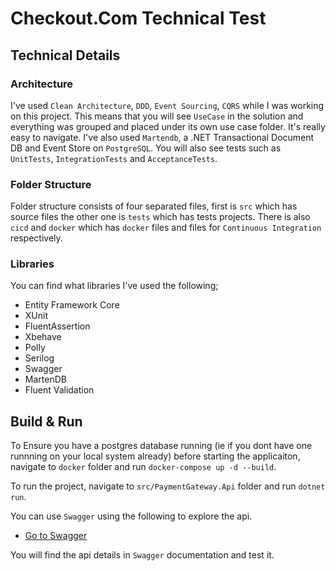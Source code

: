 # Checkout.Com Technical Test

## Technical Details

### Architecture
I've used `Clean Architecture`, `DDD`, `Event Sourcing`, `CQRS`  while I was working on this project. This means that you will see `UseCase` in the solution and everything was grouped and placed under its own use case folder. It's really easy to navigate. I've also used `Martendb`, a .NET Transactional Document DB and Event Store on `PostgreSQL`. You will also see tests such as `UnitTests`, `IntegrationTests` and `AcceptanceTests`. 


### Folder Structure
 Folder structure consists of four separated files, first is `src` which has source files the other one is `tests` which has tests projects. There is also `cicd` and `docker` which has `docker` files and files for `Continuous Integration` respectively.


### Libraries
You can find what libraries I've used the following;

- Entity Framework Core
- XUnit
- FluentAssertion
- Xbehave
- Polly
- Serilog
- Swagger
- MartenDB
- Fluent Validation

 ## Build & Run
 To Ensure you have a postgres database running  (ie if you dont have one runnning on your local system already) before starting the applicaiton, navigate to `docker` folder and  run `docker-compose up -d --build`.

 To run the project, navigate to `src/PaymentGateway.Api` folder and run `dotnet run`.

 
You can use `Swagger` using the following to explore the api.

- [Go to Swagger](https://localhost:5001/swagger/index.html)

You will find the api details in `Swagger` documentation and test it.
